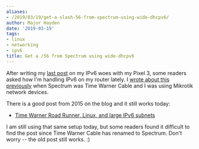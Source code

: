 ```yaml
---
aliases:
- /2019/03/19/get-a-slash-56-from-spectrum-using-wide-dhcpv6/
author: Major Hayden
date: '2019-03-19'
tags:
- linux
- networking
- ipv6
title: Get a /56 from Spectrum using wide-dhcpv6
---
```


After writing my [last post] on my IPv6 woes with my Pixel 3, some readers
asked how I'm handling IPv6 on my router lately. I [wrote about this
previously] when Spectrum was Time Warner Cable and I was using Mikrotik
network devices.

There is a good post from 2015 on the blog and it still works today:

* [Time Warner Road Runner, Linux, and large IPv6 subnets]

I am still using that same setup today, but some readers found it difficult
to find the post since Time Warner Cable has renamed to Spectrum. Don't worry
-- the old post still works. :)

[last post]: /2019/03/17/pixel-3-wifi-drops-constantly/
[wrote about this previously]: /2014/09/11/howto-time-warner-cable-ipv6/
[Time Warner Road Runner, Linux, and large IPv6 subnets]: /2015/09/11/time-warner-road-runner-linux-and-large-ipv6-subnets/